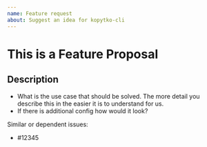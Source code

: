 ```yaml
---
name: Feature request
about: Suggest an idea for kopytko-cli
---
```


<!--
1. If you have a question and not a feature request please ask first at https://github.com/getndazn/kopytko-cli/issues
2. Please check if an issue already exists. This feature may have already been requested
3. Check out and follow our Guidelines: https://github.com/getndazn/kopytko-cli/blob/master/CONTRIBUTING.md
4. Fill out the whole template so we have a good overview on the issue
5. Do not remove any section of the template. If something is not applicable leave it empty but leave it in the Issue
6. Please follow the template, otherwise we'll have to ask you to update it
-->

# This is a Feature Proposal

## Description

* What is the use case that should be solved. The more detail you describe this in the easier it is to understand for us.
* If there is additional config how would it look?

Similar or dependent issues:
* #12345
